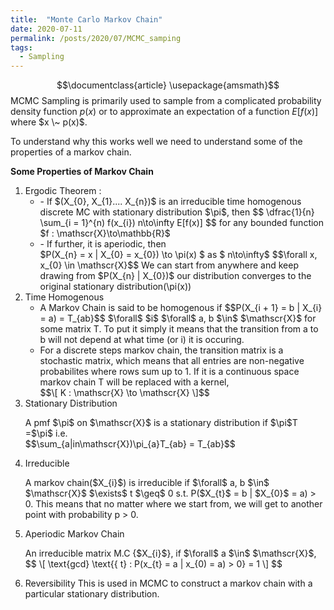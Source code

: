 ```yaml
---
title:  "Monte Carlo Markov Chain"
date: 2020-07-11
permalink: /posts/2020/07/MCMC_samping
tags:
  - Sampling 
---
```

$$\documentclass{article}
\usepackage{amsmath}$$
MCMC Sampling is primarily used to sample from a complicated probability density function $p(x)$ or to approximate an expectation of a function $E[f(x)]$ where $x \~ p(x)$. <br>

To understand why this works well we need to understand some of the properties of a markov chain.

<B>Some Properties of Markov Chain </B>
<ol>
<li> Ergodic Theorem : 
<ul>
<li>- If $(X_{0}, X_{1}.... X_{n})$ is an irreducible time homogenous discrete MC with stationary distribution $\pi$, then 
$$ \dfrac{1}{n} \sum_{i = 1}^{n) f(x_{i}) n\to\infty E[f(x)] $$  for any bounded function $f : \mathscr{X}\to\mathbb{R}$</li>

<li>- If further, it is aperiodic, then <br>
$P(X_{n} = x | X_{0} = x_{0}) \to \pi(x) $ as $ n\to\infty$ $$\forall x, x_{0} \in \mathscr{X}$$
We can start from anywhere and keep drawing from $P(X_{n} | X_{0})$ our distribution converges to the original stationary distribution(\pi(x))</li>
</li>
</ul>

<li> Time Homogenous <br>
<ul>
<li>A Markov Chain is said to be homogenous if  $$P(X_{i + 1} = b | X_{i} = a) = T_{ab}$$ $\forall$ $i$ $\forall$ a, b $\in$ $\mathscr{X}$ for some matrix T. To put it simply it means that the transition from a to b will not depend at what time (or i) it is occuring.</li>

<li>For a discrete steps markov chain, the transition matrix is a stochastic matrix, which means that all entries are non-negative probabilites where rows sum up to 1. If it is a continuous space markov chain T will be replaced with a kernel, <br></li>
$$\[ K : \mathscr{X} \to \mathscr{X} \]$$
</ul>
</li>

<li>Stationary Distribution <br>
<p>A pmf $\pi$ on $\mathscr{X}$ is a stationary distribution if $\pi$T =$\pi$ i.e. <br>$$\sum_{a|in\mathscr{X})\pi_{a}T_{ab} = T_{ab}$$</p>
</li>

<li>Irreducible 
<p>A markov chain($X_{i}$) is irreducible if $\forall$ a, b $\in$ $\mathscr{X}$ $\exists$ t $\geq$ 0 s.t. P($X_{t}$ = b | $X_{0}$ = a) > 0. This means that no matter where we start from, we will get to another point with probability p > 0.</p></li>

<li>Aperiodic Markov Chain 
<p>An irreducible matrix M.C {$X_{i}$}, if $\forall$ a $\in$ $\mathscr{X}$,
$$ \[ \text{gcd} \text{{ t} : P(x_{t} = a | x_{0) = a) > 0} = 1 \] $$</li></p>
</ol>

6. Reversibility 
This is used in MCMC to construct a markov chain with a particular stationary distribution. 


